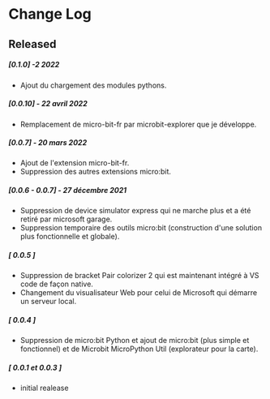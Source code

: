 # Change Log

## Released
##### [0.1.0] -2 2022
* Ajout du chargement des modules pythons.
##### [0.0.10] - 22 avril 2022
* Remplacement de micro-bit-fr par microbit-explorer que je développe.
##### [0.0.7] - 20 mars 2022
* Ajout de l'extension micro-bit-fr.
* Suppression des autres extensions micro:bit.
##### [0.0.6 - 0.0.7] - 27 décembre 2021
* Suppression de device simulator express qui ne marche plus et a été retiré par microsoft garage.
* Suppression temporaire des outils micro:bit (construction d'une solution plus fonctionnelle et globale).
##### [ 0.0.5 ]
* Suppression  de bracket Pair colorizer 2 qui est maintenant intégré à VS code de façon native. 
* Changement du visualisateur Web pour celui de Microsoft qui démarre un serveur local.
##### [ 0.0.4 ]
* Suppression de micro:bit Python et ajout de micro:bit (plus simple et fonctionnel) et de Microbit MicroPython Util (explorateur pour la carte).
##### [ 0.0.1 et 0.0.3 ] 
* initial realease
